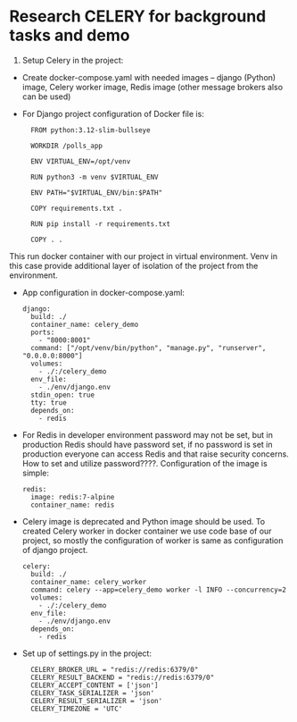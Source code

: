 # Research CELERY for background tasks and demo

1. Setup Celery in the project:
- Create docker-compose.yaml with needed images – django (Python) image, Celery worker image, Redis image (other message brokers also can be used)

- For Django project configuration of Docker file is:
	
    	FROM python:3.12-slim-bullseye
    
    	WORKDIR /polls_app
    
    	ENV VIRTUAL_ENV=/opt/venv
    
    	RUN python3 -m venv $VIRTUAL_ENV
    
    	ENV PATH="$VIRTUAL_ENV/bin:$PATH"
    
    	COPY requirements.txt .
    
    	RUN pip install -r requirements.txt
    
    	COPY . .

This run docker container with our project in virtual environment. Venv in this case provide additional layer of isolation of the project from the environment.

- App configuration in docker-compose.yaml:

      django:
        build: ./
        container_name: celery_demo
        ports:
          - "8000:8001"
        command: ["/opt/venv/bin/python", "manage.py", "runserver", 	"0.0.0.0:8000"]
        volumes:
          - ./:/celery_demo
        env_file:
          - ./env/django.env
        stdin_open: true
        tty: true
        depends_on:
          - redis

- For Redis in developer environment password may not be set, but in production Redis should have password set, if no password is set in production everyone can access Redis and that raise security concerns. How to set and utilize password????. Configuration of the image is simple:

      redis:
        image: redis:7-alpine
        container_name: redis
  
- Celery image is deprecated and Python image should be used. To created Celery worker in docker container we use code base of our project, so mostly the configuration of worker is same as configuration of django project.

      celery:
        build: ./
        container_name: celery_worker
        command: celery --app=celery_demo worker -l INFO --concurrency=2
        volumes:
          - ./:/celery_demo
        env_file:
          - ./env/django.env
        depends_on:
          - redis

- Set up of settings.py in the project:
	
    	CELERY_BROKER_URL = "redis://redis:6379/0"
    	CELERY_RESULT_BACKEND = "redis://redis:6379/0"
    	CELERY_ACCEPT_CONTENT = ['json']
    	CELERY_TASK_SERIALIZER = 'json'
    	CELERY_RESULT_SERIALIZER = 'json'
    	CELERY_TIMEZONE = 'UTC'





 

